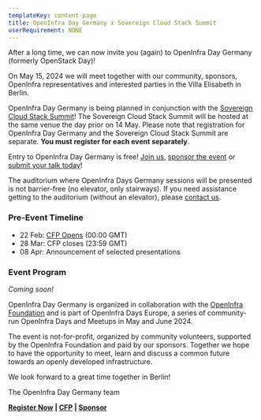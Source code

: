 ```yaml
---
templateKey: content-page
title: OpenInfra Day Germany x Sovereign Cloud Stack Summit
userRequirement: NONE
---
```

After a long time, we can now invite you (again) to OpenInfra Day Germany (formerly OpenStack Day)!

On May 15, 2024 we will meet together with our community, sponsors, OpenInfra representatives and interested parties in the Villa Elisabeth in Berlin.

OpenInfra Day Germany is being planned in conjunction with the [Sovereign Cloud Stack Summit](https://scs.community/summit2024/)! The Sovereign Cloud Stack Summit will be hosted at the same venue the day prior on 14 May. Please note that registration for OpenInfra Day Germany and the Sovereign Cloud Stack Summit are separate. **You must register for each event separately**. 

Entry to OpenInfra Day Germany is free! [Join us](https://oideurope2024.openinfra.dev/#registration=1), [sponsor the event](https://openinfra.dev/events/sponsorship/#Germany) or [submit your talk today](https://forms.gle/KJzFYxVSh7JadurSA)!

The auditorium where OpenInfra Days Germany sessions will be presented is not barrier-free (no elevator, only stairways). If you need assistance getting to the auditorium (without an elevator), please [contact us](mailto:events@openinfra.dev).

### Pre-Event Timeline

* 22 Feb: [CFP Opens](https://forms.gle/KJzFYxVSh7JadurSA) (00:00 GMT)[](https://forms.gle/KJzFYxVSh7JadurSA)
* 28 Mar: CFP closes (23:59 GMT)
* 08 Apr: Announcement of selected presentations

### Event Program

*Coming soon!*

OpenInfra Day Germany is organized in collaboration with the [OpenInfra Foundation](https://openinfra.dev) and is part of OpenInfra Days Europe, a series of community-run OpenInfra Days and Meetups in May and June 2024.

The event is not-for-profit, organized by community volunteers, supported by the OpenInfra Foundation and paid by our sponsors. Together we hope to have the opportunity to meet, learn and discuss a common future towards an openly developed infrastructure.

We look forward to a great time together in Berlin!

The OpenInfra Day Germany team

**[Register Now](https://oideurope2024.openinfra.dev/#registration=1) | [CFP](https://forms.gle/KJzFYxVSh7JadurSA) | [Sponsor](https://openinfra.dev/events/sponsorship/#Germany)**